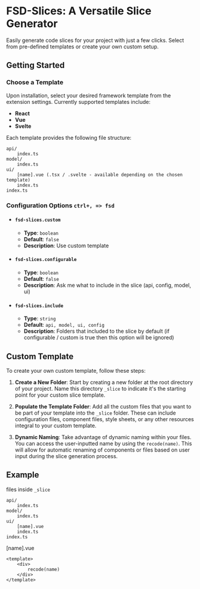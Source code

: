 # FSD-Slices: A Versatile Slice Generator

Easily generate code slices for your project with just a few clicks. Select from pre-defined templates or create your own custom setup.

## Getting Started

### Choose a Template

Upon installation, select your desired framework template from the extension settings. Currently supported templates include:

- **React**
- **Vue**
- **Svelte**

Each template provides the following file structure:

```plaintext
api/
    index.ts
model/
    index.ts
ui/
    [name].vue (.tsx / .svelte - available depending on the chosen template)
    index.ts
index.ts
```

### Configuration Options `ctrl+, => fsd`

- #### `fsd-slices.custom`
  - **Type**: `boolean`
  - **Default**: `false`
  - **Description**: Use custom template

- #### `fsd-slices.configurable`
  - **Type**: `boolean`
  - **Default**: `false`
  - **Description**: Ask me what to include in the slice (api, config, model, ui)


- #### `fsd-slices.include`
  - **Type**: `string`
  - **Default**: `api, model, ui, config`
  - **Description**: Folders that included to the slice by default (if configurable / custom is true then this option will be ignored)




## Custom Template

To create your own custom template, follow these steps:

1. **Create a New Folder**:
   Start by creating a new folder at the root directory of your project. Name this directory `_slice` to indicate it's the starting point for your custom slice template.

2. **Populate the Template Folder**:
   Add all the custom files that you want to be part of your template into the `_slice` folder. These can include configuration files, component files, style sheets, or any other resources integral to your custom template.

3. **Dynamic Naming**:
   Take advantage of dynamic naming within your files. You can access the user-inputted name by using the `recode(name)`. This will allow for automatic renaming of components or files based on user input during the slice generation process.


## Example

files inside `_slice`

```plaintext
api/
    index.ts
model/
    index.ts
ui/
    [name].vue
    index.ts
index.ts
```


[name].vue
```
<template>
    <div>
        recode(name)
    </div>
</template>

```



